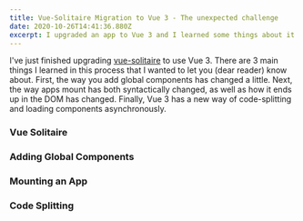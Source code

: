 ```yaml
---
title: Vue-Solitaire Migration to Vue 3 - The unexpected challenge
date: 2020-10-26T14:41:36.880Z
excerpt: I upgraded an app to Vue 3 and I learned some things about it.
---
```

I've just finished upgrading [vue-solitaire](https://vue-solitaire.netlify.app) to use Vue 3. There are 3 main things I learned in this process that I wanted to let you (dear reader) know about. First, the way you add global components has changed a little. Next, the way apps mount has both syntactically changed, as well as how it ends up in the DOM has changed. Finally, Vue 3 has a new way of code-splitting and loading components asynchronously. 

### Vue Solitaire

### Adding Global Components

### Mounting an App

### Code Splitting